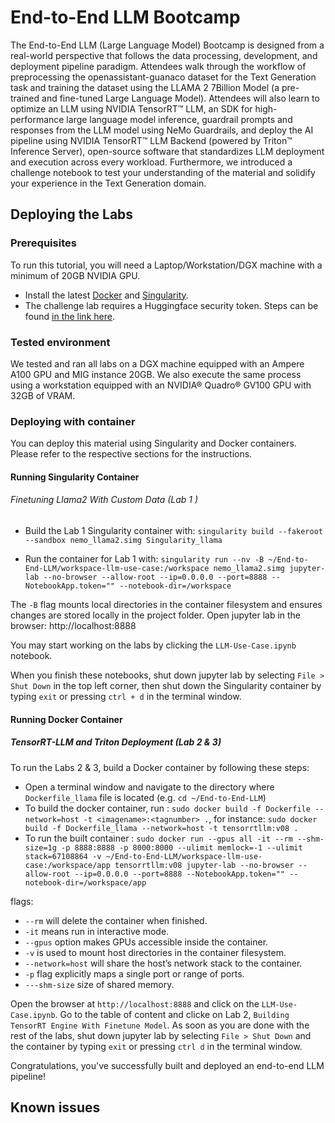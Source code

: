 # End-to-End LLM Bootcamp

The End-to-End LLM (Large Language Model) Bootcamp is designed from a real-world perspective that follows the data processing, development, and deployment pipeline paradigm. Attendees walk through the workflow of preprocessing the openassistant-guanaco dataset for the Text Generation task and training the dataset using the LLAMA 2 7Billion Model (a pre-trained and fine-tuned Large Language Model). Attendees will also learn to optimize an LLM using NVIDIA TensorRT™ LLM, an SDK for high-performance large language model inference, guardrail prompts and responses from the LLM model using NeMo Guardrails, and deploy the AI pipeline using NVIDIA TensorRT™ LLM Backend (powered by Triton™ Inference Server), open-source software that standardizes LLM deployment and execution across every workload. Furthermore, we introduced a challenge notebook to test your understanding of the material and solidify your experience in the Text Generation domain.

## Deploying the Labs

### Prerequisites

To run this tutorial, you will need a Laptop/Workstation/DGX machine with a minimum of 20GB NVIDIA GPU.

- Install the latest [Docker](https://docs.docker.com/engine/install/) and [Singularity](https://sylabs.io/docs/).
- The challenge lab requires a Huggingface security token. Steps can be found [in the link here]( https://huggingface.co/docs/hub/en/security-tokens).


### Tested environment

We tested and ran all labs on a DGX machine equipped with an Ampere A100 GPU and MIG instance 20GB. We also execute the same process using a workstation equipped with an NVIDIA® Quadro® GV100 GPU with 32GB of VRAM.


### Deploying with container

You can deploy this material using Singularity and Docker containers. Please refer to the respective sections for the instructions.


#### Running Singularity Container

###### Finetuning Llama2 With Custom Data (Lab 1 )

- Build the Lab 1 Singularity container with: `singularity build --fakeroot --sandbox nemo_llama2.simg Singularity_llama`

- Run the container for Lab 1 with: `singularity run --nv -B ~/End-to-End-LLM/workspace-llm-use-case:/workspace nemo_llama2.simg jupyter-lab --no-browser --allow-root --ip=0.0.0.0 --port=8888 --NotebookApp.token="" --notebook-dir=/workspace`

 
 The `-B` flag mounts local directories in the container filesystem and ensures changes are stored locally in the project folder. Open jupyter lab in the browser: http://localhost:8888

You may start working on the labs by clicking the `LLM-Use-Case.ipynb` notebook.

When you finish these notebooks, shut down jupyter lab by selecting `File > Shut Down` in the top left corner, then shut down the Singularity container by typing `exit` or pressing `ctrl + d` in the terminal window.


#### Running Docker Container

##### TensorRT-LLM and Triton Deployment (Lab 2 & 3)


To run the Labs 2 & 3, build a Docker container by following these steps:  

- Open a terminal window and navigate to the directory where `Dockerfile_llama` file is located (e.g. `cd ~/End-to-End-LLM`)
- To build the docker container, run : `sudo docker build -f Dockerfile --network=host -t <imagename>:<tagnumber> .`, for instance: `sudo docker build -f Dockerfile_llama --network=host -t tensorrtllm:v08 .`
- To run the built container : `sudo docker run --gpus all -it --rm --shm-size=1g -p 8888:8888 -p 8000:8000 --ulimit memlock=-1 --ulimit stack=67108864 -v ~/End-to-End-LLM/workspace-llm-use-case:/workspace/app tensorrtllm:v08 jupyter-lab --no-browser --allow-root --ip=0.0.0.0 --port=8888 --NotebookApp.token="" --notebook-dir=/workspace/app`


flags:
- `--rm` will delete the container when finished.
- `-it` means run in interactive mode.
- `--gpus` option makes GPUs accessible inside the container.
- `-v` is used to mount host directories in the container filesystem.
- `--network=host` will share the host’s network stack to the container.
- `-p` flag explicitly maps a single port or range of ports.
- `---shm-size` size of shared memory.

Open the browser at `http://localhost:8888` and click on the `LLM-Use-Case.ipynb`. Go to the table of content and clicke on Lab 2, `Building TensorRT Engine With Finetune Model`.
As soon as you are done with the rest of the labs, shut down jupyter lab by selecting `File > Shut Down` and the container by typing `exit` or pressing `ctrl d` in the terminal window.

Congratulations, you've successfully built and deployed an end-to-end LLM pipeline!



## Known issues







